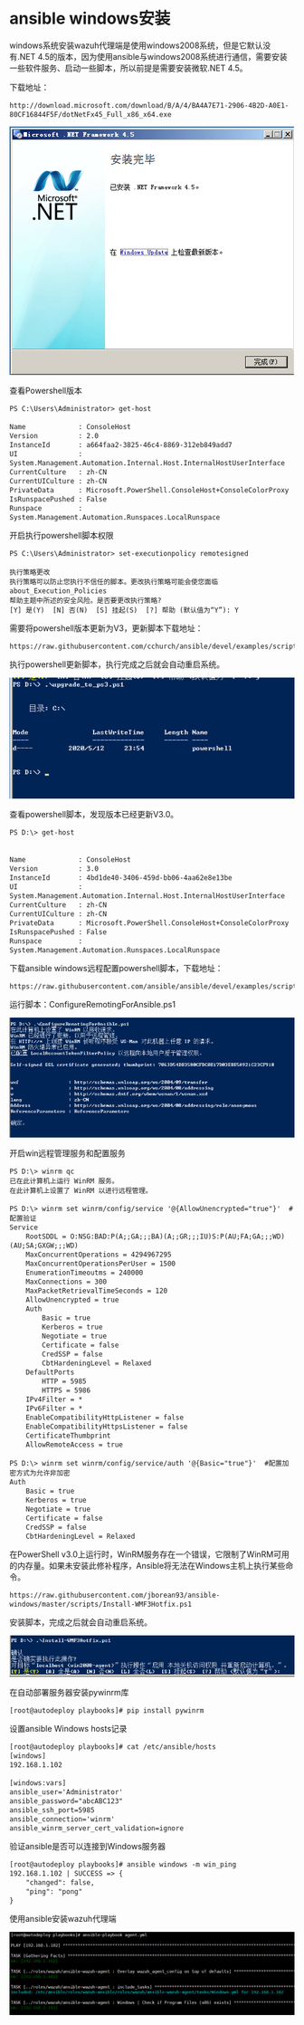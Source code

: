 # ansible windows安装

windows系统安装wazuh代理端是使用windows2008系统，但是它默认没有.NET 4.5的版本，因为使用ansible与windows2008系统进行通信，需要安装一些软件服务、启动一些脚本，所以前提是需要安装微软.NET 4.5。

下载地址：

```text
http://download.microsoft.com/download/B/A/4/BA4A7E71-2906-4B2D-A0E1-80CF16844F5F/dotNetFx45_Full_x86_x64.exe
```

![](../../../.gitbook/assets/image%20%2833%29.png)

查看Powershell版本

```text
PS C:\Users\Administrator> get-host

Name             : ConsoleHost
Version          : 2.0
InstanceId       : a664faa2-3825-46c4-8869-312eb849add7
UI               : System.Management.Automation.Internal.Host.InternalHostUserInterface
CurrentCulture   : zh-CN
CurrentUICulture : zh-CN
PrivateData      : Microsoft.PowerShell.ConsoleHost+ConsoleColorProxy
IsRunspacePushed : False
Runspace         : System.Management.Automation.Runspaces.LocalRunspace
```

开启执行powershell脚本权限

```text
PS C:\Users\Administrator> set-executionpolicy remotesigned

执行策略更改
执行策略可以防止您执行不信任的脚本。更改执行策略可能会使您面临 about_Execution_Policies
帮助主题中所述的安全风险。是否要更改执行策略?
[Y] 是(Y)  [N] 否(N)  [S] 挂起(S)  [?] 帮助 (默认值为“Y”): Y
```

需要将powershell版本更新为V3，更新脚本下载地址：

```text
https://raw.githubusercontent.com/cchurch/ansible/devel/examples/scripts/upgrade_to_ps3.ps1
```

执行powershell更新脚本，执行完成之后就会自动重启系统。

![](../../../.gitbook/assets/image%20%2838%29.png)

查看powershell脚本，发现版本已经更新V3.0。

```text
PS D:\> get-host


Name             : ConsoleHost
Version          : 3.0
InstanceId       : 4bd1de40-3406-459d-bb06-4aa62e8e13be
UI               : System.Management.Automation.Internal.Host.InternalHostUserInterface
CurrentCulture   : zh-CN
CurrentUICulture : zh-CN
PrivateData      : Microsoft.PowerShell.ConsoleHost+ConsoleColorProxy
IsRunspacePushed : False
Runspace         : System.Management.Automation.Runspaces.LocalRunspace
```

下载ansible windows远程配置powershell脚本，下载地址：

```text
https://raw.githubusercontent.com/ansible/ansible/devel/examples/scripts/ConfigureRemotingForAnsible.ps1
```

运行脚本：ConfigureRemotingForAnsible.ps1

![](../../../.gitbook/assets/image%20%2840%29.png)

开启win远程管理服务和配置服务

```text
PS D:\> winrm qc
已在此计算机上运行 WinRM 服务。
在此计算机上设置了 WinRM 以进行远程管理。

PS D:\> winrm set winrm/config/service '@{AllowUnencrypted="true"}'  #配置验证
Service
    RootSDDL = O:NSG:BAD:P(A;;GA;;;BA)(A;;GR;;;IU)S:P(AU;FA;GA;;;WD)(AU;SA;GXGW;;;WD)
    MaxConcurrentOperations = 4294967295
    MaxConcurrentOperationsPerUser = 1500
    EnumerationTimeoutms = 240000
    MaxConnections = 300
    MaxPacketRetrievalTimeSeconds = 120
    AllowUnencrypted = true
    Auth
        Basic = true
        Kerberos = true
        Negotiate = true
        Certificate = false
        CredSSP = false
        CbtHardeningLevel = Relaxed
    DefaultPorts
        HTTP = 5985
        HTTPS = 5986
    IPv4Filter = *
    IPv6Filter = *
    EnableCompatibilityHttpListener = false
    EnableCompatibilityHttpsListener = false
    CertificateThumbprint
    AllowRemoteAccess = true

PS D:\> winrm set winrm/config/service/auth '@{Basic="true"}'  #配置加密方式为允许非加密
Auth
    Basic = true
    Kerberos = true
    Negotiate = true
    Certificate = false
    CredSSP = false
    CbtHardeningLevel = Relaxed
```

在PowerShell v3.0上运行时，WinRM服务存在一个错误，它限制了WinRM可用的内存量。如果未安装此修补程序，Ansible将无法在Windows主机上执行某些命令。

```text
https://raw.githubusercontent.com/jborean93/ansible-windows/master/scripts/Install-WMF3Hotfix.ps1
```

安装脚本，完成之后就会自动重启系统。

![](../../../.gitbook/assets/image%20%2836%29.png)

在自动部署服务器安装pywinrm库

```text
[root@autodeploy playbooks]# pip install pywinrm
```

设置ansible Windows hosts记录

```text
[root@autodeploy playbooks]# cat /etc/ansible/hosts 
[windows]
192.168.1.102

[windows:vars]
ansible_user='Administrator'
ansible_password="abcABC123"
ansible_ssh_port=5985
ansible_connection='winrm'
ansible_winrm_server_cert_validation=ignore

```

验证ansible是否可以连接到Windows服务器

```text
[root@autodeploy playbooks]# ansible windows -m win_ping
192.168.1.102 | SUCCESS => {
    "changed": false, 
    "ping": "pong"
}
```

使用ansible安装wazuh代理端

![](../../../.gitbook/assets/image%20%2841%29.png)



